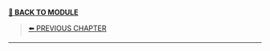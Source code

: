
[__🧭 BACK TO MODULE__](../README.md)

> [⬅️ PREVIOUS CHAPTER](./4-core-practice-continuously-and-deliver.md)

---
